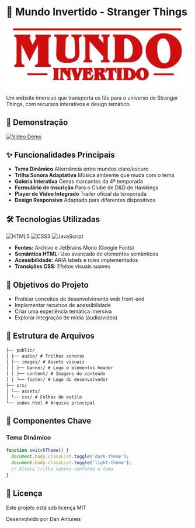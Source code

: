 # 🌌 Mundo Invertido - Stranger Things

![Preview do Site](./public/images/banner/logo.svg)

Um website imersivo que transporta os fãs para o universo de Stranger Things, com recursos interativos e design temático.

## 🚀 Demonstração

[![Vídeo Demo](https://img.youtube.com/vi/pWHSdQkvwgk/0.jpg)](https://www.youtube.com/watch?v=pWHSdQkvwgk)

## ✨ Funcionalidades Principais

- **Tema Dinâmico** Alternância entre mundos claro/escuro
- **Trilha Sonora Adaptativa** Música ambiente que muda com o tema
- **Galeria Interativa** Cenas marcantes da 4ª temporada
- **Formulário de Inscrição** Para o Clube de D&D de Hawkings
- **Player de Vídeo Integrado** Trailer oficial da temporada
- **Design Responsivo** Adaptado para diferentes dispositivos

## 🛠 Tecnologias Utilizadas

![HTML5](https://img.shields.io/badge/HTML5-E34F26?style=for-the-badge&logo=html5&logoColor=white)
![CSS3](https://img.shields.io/badge/CSS3-1572B6?style=for-the-badge&logo=css3&logoColor=white)
![JavaScript](https://img.shields.io/badge/JavaScript-F7DF1E?style=for-the-badge&logo=javascript&logoColor=black)

- **Fontes:** Archivo e JetBrains Mono (Google Fonts)
- **Semântica HTML:** Uso avançado de elementos semânticos
- **Acessibilidade:** ARIA labels e roles implementados
- **Transições CSS:** Efeitos visuais suaves

## 🎯 Objetivos do Projeto

- Praticar conceitos de desenvolvimento web front-end
- Implementar recursos de acessibilidade
- Criar uma experiência temática imersiva
- Explorar integração de mídia (áudio/vídeo)

## 📂 Estrutura de Arquivos

```
├── public/
│ ├── audio/ # Trilhas sonoras
│ ├── images/ # Assets visuais
│ │ ├── banner/ # Logo e elementos header
│ │ ├── content/ # Imagens do conteúdo
│ │ └── footer/ # Logo do desenvolvedor
├── src/
│ └── assets/
│ └── css/ # Folhas de estilo
└── index.html # Arquivo principal
```

## 🎨 Componentes Chave

### Tema Dinâmico

```javascript
function switchTheme() {
  document.body.classList.toggle('dark-theme');
  document.body.classList.toggle('light-theme');
  // Altera trilha sonora conforme o tema
}
```

## 📄 Licença

Este projeto está sob licença MIT 

Desenvolvido por Dan Antunes